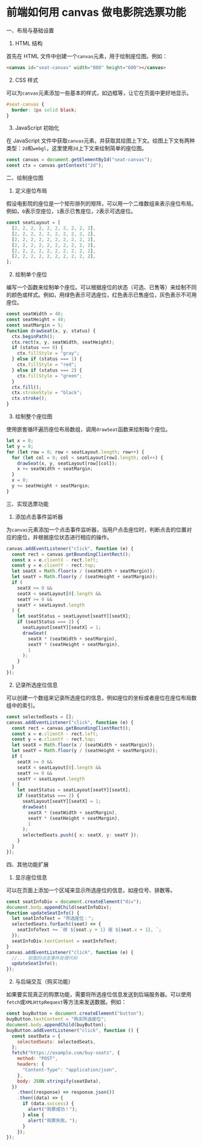 # 前端如何用 canvas 做电影院选票功能

一、布局与基础设置

1. HTML 结构

首先在 HTML 文件中创建一个`canvas`元素，用于绘制座位图。例如：

```html
<canvas id="seat-canvas" width="800" height="600"></canvas>
```

2. CSS 样式

可以为`canvas`元素添加一些基本的样式，如边框等，让它在页面中更好地显示。

```css
#seat-canvas {
  border: 1px solid black;
}
```

3. JavaScript 初始化

在 JavaScript 文件中获取`canvas`元素，并获取其绘图上下文。绘图上下文有两种类型：`2d`和`webgl`，这里使用`2d`上下文来绘制简单的座位图。

```javascript
const canvas = document.getElementById("seat-canvas");
const ctx = canvas.getContext("2d");
```

二、绘制座位图

1. 定义座位布局

假设电影院的座位是一个矩形排列的矩阵，可以用一个二维数组来表示座位布局。例如，`0`表示空座位，`1`表示已售座位，`2`表示可选座位。

```javascript
const seatLayout = [
  [2, 2, 2, 2, 2, 2, 2, 2, 2, 2],
  [2, 2, 2, 2, 2, 2, 2, 2, 2, 2],
  [2, 2, 2, 2, 2, 2, 2, 2, 2, 2],
  [2, 2, 2, 2, 2, 2, 2, 2, 2, 2],
  [2, 2, 2, 2, 2, 2, 2, 2, 2, 2],
  [2, 2, 2, 2, 2, 2, 2, 2, 2, 2],
];
```

2. 绘制单个座位

编写一个函数来绘制单个座位。可以根据座位的状态（可选、已售等）来绘制不同的颜色或样式。例如，用绿色表示可选座位，红色表示已售座位，灰色表示不可用座位。

```javascript
const seatWidth = 40;
const seatHeight = 40;
const seatMargin = 5;
function drawSeat(x, y, status) {
  ctx.beginPath();
  ctx.rect(x, y, seatWidth, seatHeight);
  if (status === 0) {
    ctx.fillStyle = "gray";
  } else if (status === 1) {
    ctx.fillStyle = "red";
  } else if (status === 2) {
    ctx.fillStyle = "green";
  }
  ctx.fill();
  ctx.strokeStyle = "black";
  ctx.stroke();
}
```

3. 绘制整个座位图

使用嵌套循环遍历座位布局数组，调用`drawSeat`函数来绘制每个座位。

```javascript
let x = 0;
let y = 0;
for (let row = 0; row < seatLayout.length; row++) {
  for (let col = 0; col < seatLayout[row].length; col++) {
    drawSeat(x, y, seatLayout[row][col]);
    x += seatWidth + seatMargin;
  }
  x = 0;
  y += seatHeight + seatMargin;
}
```

三、实现选票功能

1. 添加点击事件监听器

为`canvas`元素添加一个点击事件监听器，当用户点击座位时，判断点击的位置对应的座位，并根据座位状态进行相应的操作。

```javascript
canvas.addEventListener("click", function (e) {
  const rect = canvas.getBoundingClientRect();
  const x = e.clientX - rect.left;
  const y = e.clientY - rect.top;
  let seatX = Math.floor(x / (seatWidth + seatMargin));
  let seatY = Math.floor(y / (seatHeight + seatMargin));
  if (
    seatX >= 0 &&
    seatX < seatLayout[0].length &&
    seatY >= 0 &&
    seatY < seatLayout.length
  ) {
    let seatStatus = seatLayout[seatY][seatX];
    if (seatStatus === 2) {
      seatLayout[seatY][seatX] = 1;
      drawSeat(
        seatX * (seatWidth + seatMargin),
        seatY * (seatHeight + seatMargin),
        1
      );
    }
  }
});
```

2. 记录所选座位信息

可以创建一个数组来记录所选座位的信息，例如座位的坐标或者座位在座位布局数组中的索引。

```javascript
const selectedSeats = [];
canvas.addEventListener("click", function (e) {
  const rect = canvas.getBoundingClientRect();
  const x = e.clientX - rect.left;
  const y = e.clientY - rect.top;
  let seatX = Math.floor(x / (seatWidth + seatMargin));
  let seatY = Math.floor(y / (seatHeight + seatMargin));
  if (
    seatX >= 0 &&
    seatX < seatLayout[0].length &&
    seatY >= 0 &&
    seatY < seatLayout.length
  ) {
    let seatStatus = seatLayout[seatY][seatX];
    if (seatStatus === 2) {
      seatLayout[seatY][seatX] = 1;
      drawSeat(
        seatX * (seatWidth + seatMargin),
        seatY * (seatHeight + seatMargin),
        1
      );
      selectedSeats.push({ x: seatX, y: seatY });
    }
  }
});
```

四、其他功能扩展

1. 显示座位信息

可以在页面上添加一个区域来显示所选座位的信息，如座位号、排数等。

```javascript
const seatInfoDiv = document.createElement("div");
document.body.appendChild(seatInfoDiv);
function updateSeatInfo() {
  let seatInfoText = "所选座位：";
  selectedSeats.forEach((seat) => {
    seatInfoText += `排 ${seat.y + 1} 座 ${seat.x + 1}, `;
  });
  seatInfoDiv.textContent = seatInfoText;
}
canvas.addEventListener("click", function (e) {
  //... 前面的点击事件处理代码
  updateSeatInfo();
});
```

2. 与后端交互（购买功能）

如果要实现真正的购票功能，需要将所选座位信息发送到后端服务器。可以使用`fetch`或`XMLHttpRequest`等方法来发送数据。例如：

```javascript
const buyButton = document.createElement("button");
buyButton.textContent = "购买所选座位";
document.body.appendChild(buyButton);
buyButton.addEventListener("click", function () {
  const seatData = {
    selectedSeats: selectedSeats,
  };
  fetch("https://example.com/buy-seats", {
    method: "POST",
    headers: {
      "Content-Type": "application/json",
    },
    body: JSON.stringify(seatData),
  })
    .then((response) => response.json())
    .then((data) => {
      if (data.success) {
        alert("购票成功！");
      } else {
        alert("购票失败。");
      }
    });
});
```
